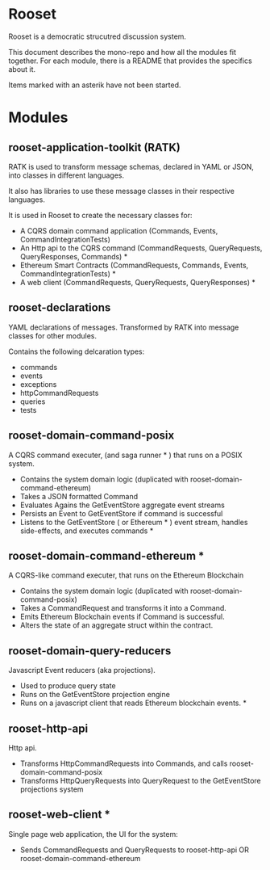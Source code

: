 Rooset
========

Rooset is a democratic strucutred discussion system.

This document describes the mono-repo and how all the modules fit together. For each module, there is a README that provides the specifics about it.

Items marked with an asterik have not been started.



Modules
========



rooset-application-toolkit (RATK)
---------------------------------

RATK is used to transform message schemas, declared in YAML or JSON, into classes in different languages.

It also has libraries to use these message classes in their respective languages.

It is used in Rooset to create the necessary classes for:

  - A CQRS domain command application (Commands, Events, CommandIntegrationTests)
  - An Http api to the CQRS command (CommandRequests, QueryRequests, QueryResponses,
        Commands) *
  - Ethereum Smart Contracts (CommandRequests, Commands, Events, CommandIntegrationTests) *
  - A web client (CommandRequests, QueryRequests, QueryResponses) *



rooset-declarations
------------------

YAML declarations of messages. Transformed by RATK into message classes for other modules.

Contains the following delcaration types:

  - commands
  - events
  - exceptions
  - httpCommandRequests
  - queries
  - tests



rooset-domain-command-posix
-----------------------------

A CQRS command executer, (and saga runner * ) that runs on a POSIX system.

  - Contains the system domain logic (duplicated with rooset-domain-command-ethereum)
  - Takes a JSON formatted Command
  - Evaluates Agains the GetEventStore aggregate event streams
  - Persists an Event to GetEventStore if command is successful
  - Listens to the GetEventStore ( or Ethereum * ) event stream,
        handles side-effects, and executes commands *



rooset-domain-command-ethereum *
--------------------------------

A CQRS-like command executer, that runs on the Ethereum Blockchain

  - Contains the system domain logic (duplicated with rooset-domain-command-posix)
  - Takes a CommandRequest and transforms it into a Command.
  - Emits Ethereum Blockchain events if Command is successful.
  - Alters the state of an aggregate struct within the contract.



rooset-domain-query-reducers
----------------------------

Javascript Event reducers (aka projections).

  - Used to produce query state
  - Runs on the GetEventStore projection engine
  - Runs on a javascript client that reads Ethereum blockchain events. *



rooset-http-api
---------------

Http api.

  - Transforms HttpCommandRequests into Commands, and calls rooset-domain-command-posix
  - Transforms HttpQueryRequests into QueryRequest to the GetEventStore projections system



rooset-web-client *
-----------------

Single page web application, the UI for the system:

  - Sends CommandRequests and QueryRequests to rooset-http-api OR
        rooset-domain-command-ethereum

